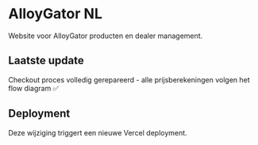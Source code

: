 # AlloyGator NL

Website voor AlloyGator producten en dealer management.

## Laatste update
Checkout proces volledig gerepareerd - alle prijsberekeningen volgen het flow diagram ✅

## Deployment
Deze wijziging triggert een nieuwe Vercel deployment.
